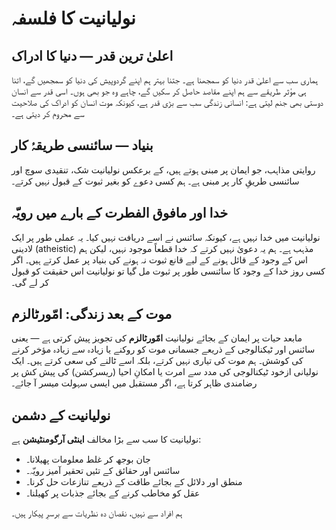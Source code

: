 # نولیانیت کا فلسفہ

## اعلیٰ ترین قدر — دنیا کا ادراک

ہماری سب سے اعلیٰ قدر دنیا کو سمجھنا ہے۔ جتنا بہتر ہم اپنے گردوپیش کی دنیا کو سمجھیں گے، اتنا ہی مؤثر طریقے سے ہم اپنے مقاصد حاصل کر سکیں گے، چاہے وہ جو بھی ہوں۔ اسی قدر سے انسان دوستی بھی جنم لیتی ہے: انسانی زندگی سب سے بڑی قدر ہے، کیونکہ موت انسان کو ادراک کی صلاحیت سے محروم کر دیتی ہے۔

## بنیاد — سائنسی طریقۂ کار

روایتی مذاہب، جو ایمان پر مبنی ہوتے ہیں، کے برعکس نولیانیت شک، تنقیدی سوچ اور سائنسی طریقِ کار پر مبنی ہے۔ ہم کسی دعوے کو بغیر ثبوت کے قبول نہیں کرتے۔

## خدا اور مافوق الفطرت کے بارے میں رویّہ

نولیانیت میں خدا نہیں ہے، کیونکہ سائنس نے اسے دریافت نہیں کیا۔ یہ عملی طور پر ایک لادینی (atheistic) مذہب ہے۔ ہم یہ دعویٰ نہیں کرتے کہ خدا قطعاً موجود نہیں، لیکن ہم اس کے وجود کے قائل ہونے کے لیے قانع ثبوت نہ ہونے کی بنیاد پر عمل کرتے ہیں۔ اگر کسی روز خدا کے وجود کا سائنسی طور پر ثبوت مل گیا تو نولیانیت اس حقیقت کو قبول کر لے گی۔

## موت کے بعد زندگی: **امّورٹالزم**

مابعد حیات پر ایمان کے بجائے نولیانیت **امّورٹالزم** کی تجویز پیش کرتی ہے — یعنی سائنس اور ٹیکنالوجی کے ذریعے جسمانی موت کو روکنے یا زیادہ سے زیادہ مؤخر کرنے کی کوشش۔ ہم موت کی تیاری نہیں کرتے، بلکہ اسے ٹالنے کی سعی کرتے ہیں۔ ایک نولیانی ازخود ٹیکنالوجی کی مدد سے امرت یا امکانِ احیا (ریسرکشن) کی پیش کش پر رضامندی ظاہر کرتا ہے، اگر مستقبل میں ایسی سہولت میسر آ جائے۔

## نولیانیت کے دشمن

نولیانیت کا سب سے بڑا مخالف **اینٹی آرگومنٹیشن** ہے:

- جان بوجھ کر غلط معلومات پھیلانا۔
- سائنس اور حقائق کے تئیں تحقیر آمیز رویّہ۔
- منطق اور دلائل کے بجائے طاقت کے ذریعے تنازعات حل کرنا۔
- عقل کو مخاطب کرنے کے بجائے جذبات پر کھیلنا۔

ہم افراد سے نہیں، نقصان دہ نظریات سے برسرِ پیکار ہیں۔